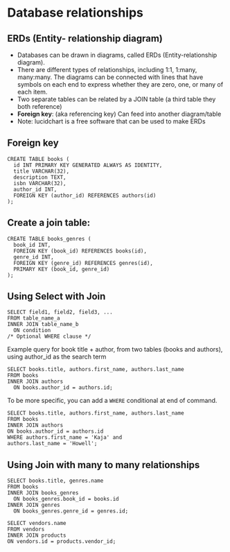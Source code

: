 # Database relationships

## ERDs (Entity- relationship diagram)
- Databases can be drawn in diagrams, called ERDs (Entity-relationship diagram).  
- There are different types of relationships, including 1:1, 1:many, many:many.  The diagrams can be connected with lines that have symbols on each end to express whether they are zero, one, or many of each item.  
- Two separate tables can be related by a JOIN table (a third table they both reference)
- **Foreign key**: (aka referencing key) Can feed into another diagram/table 
- Note: lucidchart is a free software that can be used to make ERDs


## Foreign key
```
CREATE TABLE books (
  id INT PRIMARY KEY GENERATED ALWAYS AS IDENTITY,
  title VARCHAR(32),
  description TEXT,
  isbn VARCHAR(32),
  author_id INT,
  FOREIGN KEY (author_id) REFERENCES authors(id)
);
```
## Create a join table:
```
CREATE TABLE books_genres (
  book_id INT,
  FOREIGN KEY (book_id) REFERENCES books(id),
  genre_id INT,
  FOREIGN KEY (genre_id) REFERENCES genres(id),
  PRIMARY KEY (book_id, genre_id)
);
```
## Using Select with Join

```
SELECT field1, field2, field3, ...
FROM table_name_a
INNER JOIN table_name_b
  ON condition
/* Optional WHERE clause */
```
Example query for book title + author, from two tables (books and authors), using author_id as the search term
```
SELECT books.title, authors.first_name, authors.last_name
FROM books
INNER JOIN authors
  ON books.author_id = authors.id;
  ```
To be more specific, you can add a `WHERE` conditional at end of command.
  ```
  SELECT books.title, authors.first_name, authors.last_name
FROM books
INNER JOIN authors
  ON books.author_id = authors.id
WHERE authors.first_name = 'Kaja' and
  authors.last_name = 'Howell';
  ```

## Using Join with many to many relationships
```
SELECT books.title, genres.name
FROM books
INNER JOIN books_genres
  ON books_genres.book_id = books.id
INNER JOIN genres
  ON books_genres.genre_id = genres.id;
```

```
SELECT vendors.name
FROM vendors
INNER JOIN products
ON vendors.id = products.vendor_id;
```